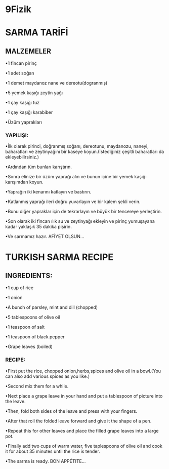 # 9Fizik
# SARMA TARİFİ
## MALZEMELER

•1 fincan pirinç

•1 adet soğan

•1 demet maydanoz nane ve dereotu(dogranmış)

•5 yemek kaşığı zeytin yağı

•1 çay kaşığı tuz

•1 çay kaşığı karabiber

•Üzüm yaprakları

### YAPILIŞI:

•İlk olarak pirinci, doğranmış soğanı, dereotunu, maydanozu, naneyi, baharatları ve zeytinyağını bir kaseye koyun.(İstediğiniz çeşitli baharatları da ekleyebilirsiniz.)

•Ardından tüm bunları karıştırın.

•Sonra elinize bir üzüm yaprağı alın ve bunun içine bir yemek kaşığı karışımdan koyun.

•Yaprağın iki kenarını katlayın ve bastırın.

•Katlanmış yaprağı ileri doğru yuvarlayın ve bir kalem şekli verin.

•Bunu diğer yapraklar için de tekrarlayın ve büyük bir tencereye yerleştirin. 

•Son olarak iki fincan ılık su ve zeytinyağı ekleyin ve pirinç yumuşayana kadar yaklaşık 35 dakika pişirin.

•Ve sarmamız hazır. AFİYET OLSUN...

# TURKISH SARMA RECIPE
## INGREDIENTS:


•1 cup of rice

•1 onion

•A bunch of parsley, mint and dill (chopped)

•5 tablespoons of olive oil

•1 teaspoon of salt

•1 teaspoon of black pepper

•Grape leaves (boiled)
 
### RECIPE:

•First put the rice, chopped onion,herbs,spices and olive oil in a bowl.(You can also add various spices as you like.)

•Second mix them for a while.

•Next place a grape leave in your hand and put a tablespoon of picture into the leave.

•Then, fold both sides of the leave and press with your fingers.

•After that roll the folded leave forward and give it the shape of a pen.

•Repeat this for other leaves and place the filled grape leaves into a large pot.

•Finally add two cups of warm water, five taplespoons of olive oil and cook it for about 35 minutes until the rice is tender.

•The sarma is ready. BON APPÉTITE...
